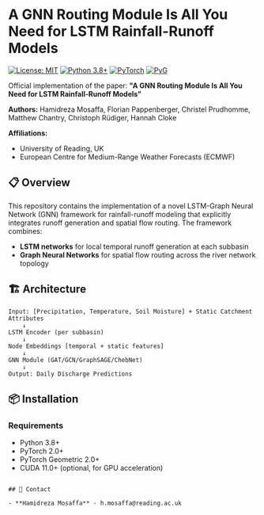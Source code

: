 # A GNN Routing Module Is All You Need for LSTM Rainfall-Runoff Models

[![License: MIT](https://img.shields.io/badge/License-MIT-yellow.svg)](https://opensource.org/licenses/MIT)
[![Python 3.8+](https://img.shields.io/badge/python-3.8+-blue.svg)](https://www.python.org/downloads/)
[![PyTorch](https://img.shields.io/badge/PyTorch-2.0+-ee4c2c.svg)](https://pytorch.org/)
[![PyG](https://img.shields.io/badge/PyTorch%20Geometric-2.0+-3C2179.svg)](https://pytorch-geometric.readthedocs.io/)

Official implementation of the paper: **"A GNN Routing Module Is All You Need for LSTM Rainfall-Runoff Models"**

**Authors:** Hamidreza Mosaffa, Florian Pappenberger, Christel Prudhomme, Matthew Chantry, Christoph Rüdiger, Hannah Cloke

**Affiliations:**
- University of Reading, UK
- European Centre for Medium-Range Weather Forecasts (ECMWF)

## 📋 Overview

This repository contains the implementation of a novel LSTM-Graph Neural Network (GNN) framework for rainfall-runoff modeling that explicitly integrates runoff generation and spatial flow routing. The framework combines:

- **LSTM networks** for local temporal runoff generation at each subbasin
- **Graph Neural Networks** for spatial flow routing across the river network topology

## 🏗️ Architecture

```
Input: [Precipitation, Temperature, Soil Moisture] + Static Catchment Attributes
    ↓
LSTM Encoder (per subbasin)
    ↓
Node Embeddings [temporal + static features]
    ↓
GNN Module (GAT/GCN/GraphSAGE/ChebNet)
    ↓
Output: Daily Discharge Predictions
```

## 📦 Installation

### Requirements

- Python 3.8+
- PyTorch 2.0+
- PyTorch Geometric 2.0+
- CUDA 11.0+ (optional, for GPU acceleration)

```

## 📧 Contact

- **Hamidreza Mosaffa** - h.mosaffa@reading.ac.uk

